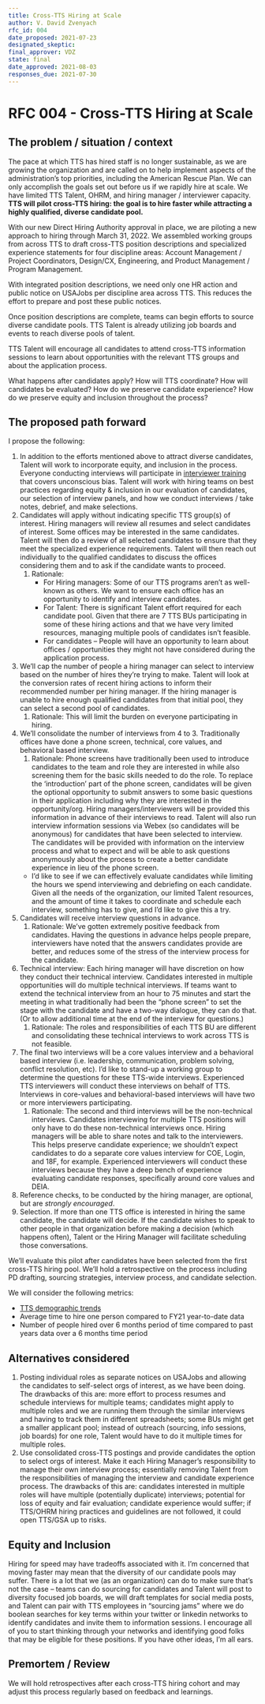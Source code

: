 ```yaml
---
title: Cross-TTS Hiring at Scale
author: V. David Zvenyach
rfc_id: 004
date_proposed: 2021-07-23
designated_skeptic:
final_approver: VDZ
state: final
date_approved: 2021-08-03
responses_due: 2021-07-30
---
```


# RFC 004 - Cross-TTS Hiring at Scale

## The problem / situation / context

The pace at which TTS has hired staff is no longer sustainable, as we are growing the organization and are called on to help implement aspects of the administration’s top priorities, including the American Rescue Plan. We can only accomplish the goals set out before us if we rapidly hire at scale. We have limited TTS Talent, OHRM, and hiring manager / interviewer capacity. **TTS will pilot cross-TTS hiring: the goal is to hire faster while attracting a highly qualified, diverse candidate pool.**

With our new Direct Hiring Authority approval in place, we are piloting a new approach to hiring through March 31, 2022. We assembled working groups from across TTS to draft cross-TTS position descriptions and specialized experience statements for four discipline areas: Account Management / Project Coordinators, Design/CX, Engineering, and Product Management / Program Management.

With integrated position descriptions, we need only one HR action and public notice on USAJobs per discipline area across TTS. This reduces the effort to prepare and post these public notices.

Once position descriptions are complete, teams can begin efforts to source diverse candidate pools. TTS Talent is already utilizing job boards and events to reach diverse pools of talent.

TTS Talent will encourage all candidates to attend cross-TTS information sessions to learn about opportunities with the relevant TTS groups and about the application process.

What happens after candidates apply? How will TTS coordinate? How will candidates be evaluated? How do we preserve candidate experience? How do we preserve equity and inclusion throughout the process?

## The proposed path forward

I propose the following:

1. In addition to the efforts mentioned above to attract diverse candidates, Talent will work to incorporate equity, and inclusion in the process. Everyone conducting interviews will participate in [interviewer training](https://docs.google.com/presentation/d/1IvFawhU2lUPIQexUgCgCcRgxjaD5D9BGnRJYkAyM3JY/edit#slide=id.g6d9ab3b2cf_0_404) that covers unconscious bias. Talent will work with hiring teams on best practices regarding equity & inclusion in our evaluation of candidates, our selection of interview panels, and how we conduct interviews / take notes, debrief, and make selections.
2. Candidates will apply without indicating specific TTS group(s) of interest. Hiring managers will review all resumes and select candidates of interest. Some offices may be interested in the same candidates. Talent will then do a review of all selected candidates to ensure that they meet the specialized experience requirements. Talent will then reach out individually to the qualified candidates to discuss the offices considering them and to ask if the candidate wants to proceed.
   1. Rationale:
      - For Hiring managers: Some of our TTS programs aren’t as well-known as others. We want to ensure each office has an opportunity to identify and interview candidates.
      - For Talent: There is significant Talent effort required for each candidate pool. Given that there are 7 TTS BUs participating in some of these hiring actions and that we have very limited resources, managing multiple pools of candidates isn’t feasible.
      - For candidates – People will have an opportunity to learn about offices / opportunities they might not have considered during the application process.
3. We’ll cap the number of people a hiring manager can select to interview based on the number of hires they’re trying to make. Talent will look at the conversion rates of recent hiring actions to inform their recommended number per hiring manager. If the hiring manager is unable to hire enough qualified candidates from that initial pool, they can select a second pool of candidates.
   1. Rationale: This will limit the burden on everyone participating in hiring.
4. We’ll consolidate the number of interviews from 4 to 3. Traditionally offices have done a phone screen, technical, core values, and behavioral based interview.
   1. Rationale: Phone screens have traditionally been used to introduce candidates to the team and role they are interested in while also screening them for the basic skills needed to do the role. To replace the ‘introduction’ part of the phone screen, candidates will be given the optional opportunity to submit answers to some basic questions in their application including why they are interested in the opportunity/org. Hiring managers/interviewers will be provided this information in advance of their interviews to read. Talent will also run interview information sessions via Webex (so candidates will be anonymous) for candidates that have been selected to interview. The candidates will be provided with information on the interview process and what to expect and will be able to ask questions anonymously about the process to create a better candidate experience in lieu of the phone screen.
   - I’d like to see if we can effectively evaluate candidates while limiting the hours we spend interviewing and debriefing on each candidate. Given all the needs of the organization, our limited Talent resources, and the amount of time it takes to coordinate and schedule each interview, something has to give, and I’d like to give this a try.
5. Candidates will receive interview questions in advance.
   1. Rationale: We’ve gotten extremely positive feedback from candidates. Having the questions in advance helps people prepare, interviewers have noted that the answers candidates provide are better, and reduces some of the stress of the interview process for the candidate.
6. Technical interview: Each hiring manager will have discretion on how they conduct their technical interview. Candidates interested in multiple opportunities will do multiple technical interviews. If teams want to extend the technical interview from an hour to 75 minutes and start the meeting in what traditionally had been the “phone screen” to set the stage with the candidate and have a two-way dialogue, they can do that. (Or to allow additional time at the end of the interview for questions.)
   1. Rationale: The roles and responsibilities of each TTS BU are different and consolidating these technical interviews to work across TTS is not feasible.
7. The final two interviews will be a core values interview and a behavioral based interview (i.e. leadership, communication, problem solving, conflict resolution, etc). I’d like to stand-up a working group to determine the questions for these TTS-wide interviews. Experienced TTS interviewers will conduct these interviews on behalf of TTS. Interviews in core-values and behavioral-based interviews will have two or more interviewers participating.
   1. Rationale: The second and third interviews will be the non-technical interviews. Candidates interviewing for multiple TTS positions will only have to do these non-technical interviews once. Hiring managers will be able to share notes and talk to the interviewers. This helps preserve candidate experience; we shouldn’t expect candidates to do a separate core values interview for COE, Login, and 18F, for example. Experienced interviewers will conduct these interviews because they have a deep bench of experience evaluating candidate responses, specifically around core values and DEIA.
8. Reference checks, to be conducted by the hiring manager, are optional, but are _strongly encouraged_.
9. Selection. If more than one TTS office is interested in hiring the same candidate, the candidate will decide. If the candidate wishes to speak to other people in that organization before making a decision (which happens often), Talent or the Hiring Manager will facilitate scheduling those conversations.

We’ll evaluate this pilot after candidates have been selected from the first cross-TTS hiring pool. We’ll hold a retrospective on the process including PD drafting, sourcing strategies, interview process, and candidate selection.

We will consider the following metrics:

- [TTS demographic trends](https://docs.google.com/spreadsheets/d/1eYqMhVBRvjCjnJpq_51h_MgLcXZQNN8wacWQC9XdzMw/edit#gid=1850147999)
- Average time to hire one person compared to FY21 year-to-date data
- Number of people hired over 6 months period of time compared to past years data over a 6 months time period

## Alternatives considered

1. Posting individual roles as separate notices on USAJobs and allowing the candidates to self-select orgs of interest, as we have been doing. The drawbacks of this are: more effort to process resumes and schedule interviews for multiple teams; candidates might apply to multiple roles and we are running them through the similar interviews and having to track them in different spreadsheets; some BUs might get a smaller applicant pool; instead of outreach (sourcing, info sessions, job boards) for one role, Talent would have to do it multiple times for multiple roles.
2. Use consolidated cross-TTS postings and provide candidates the option to select orgs of interest. Make it each Hiring Manager’s responsibility to manage their own interview process; essentially removing Talent from the responsibilities of managing the interview and candidate experience process. The drawbacks of this are: candidates interested in multiple roles will have multiple (potentially duplicate) interviews; potential for loss of equity and fair evaluation; candidate experience would suffer; if TTS/OHRM hiring practices and guidelines are not followed, it could open TTS/GSA up to risks.

## Equity and Inclusion

Hiring for speed may have tradeoffs associated with it. I’m concerned that moving faster may mean that the diversity of our candidate pools may suffer. There is a lot that we (as an organization) can do to make sure that’s not the case – teams can do sourcing for candidates and Talent will post to diversity focused job boards, we will draft templates for social media posts, and Talent can pair with TTS employees in “sourcing jams” where we do boolean searches for key terms within your twitter or linkedin networks to identify candidates and invite them to information sessions. I encourage all of you to start thinking through your networks and identifying good folks that may be eligible for these positions. If you have other ideas, I’m all ears.

## Premortem / Review

We will hold retrospectives after each cross-TTS hiring cohort and may adjust this process regularly based on feedback and learnings.
